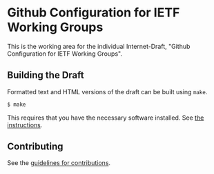 # Github Configuration for IETF Working Groups

This is the working area for the individual Internet-Draft, "Github Configuration for IETF Working Groups".

## Building the Draft

Formatted text and HTML versions of the draft can be built using `make`.

```sh
$ make
```

This requires that you have the necessary software installed.  See
[the instructions](https://github.com/martinthomson/i-d-template/blob/master/doc/SETUP.md).


## Contributing

See the
[guidelines for contributions](https://github.com/ietf-gitwg/draft-ietf-git-github-wg-configuration/blob/master/CONTRIBUTING.md).
